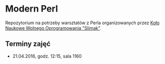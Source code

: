 # Modern Perl

<!--[![](https://slimakuj.files.wordpress.com/2015/04/perl-poster-web.png?w=212&h=300)](https://slimakuj.files.wordpress.com/2015/04/perl-poster-web.png)-->

Repozytorium na potrzeby warsztatów z Perla organizowanych przez [Koło Naukowe
Wolnego Oprogramowania "Slimak"](http://slimak.matinf.uj.edu.pl/).

## Terminy zajęć
* 21.04.2016, godz. 12:15, sala 1160
